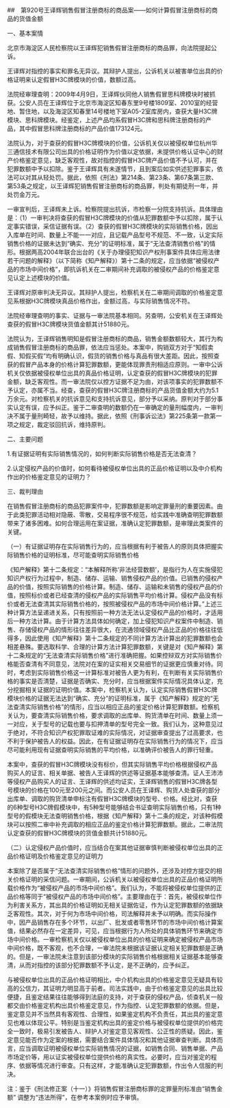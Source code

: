 ##　第920号王译辉销售假冒注册商标的商品案——如何计算假冒注册商标的商品的货值金额　

一、基本案情

北京市海淀区人民检察院以王译辉犯销售假冒注册商标的商品罪，向法院提起公诉。

王译辉对指控的事实和罪名无异议。其辩护人提出，公诉机关以被害单位出具的价格证明来认定假冒H3C牌模块的价值，数额过高。

法院经审理查明：2009年4月9日，王译辉伙同他人销售假冒思科牌模块时被抓获。公安人员在王译辉位于北京市海淀区知春东里9号楼1809室、2010室的经营地、暂住地，以及海淀区知春里14号楼地下室A05-2室库房内，查获大量H3C牌模块、思科牌模块。经鉴定，上述产品均系假冒H3C牌和思科牌注册商标的产品，其中假冒思科牌注册商标的产品价值173124元。

法院认为，对于查获的假冒H3C牌模块的价值，公诉机关仅以被侵权单位杭州华三通信技术有限公司出具的价格证明作为价值以定依据，未提供价格认证中心的财产价格鉴定意见，缺乏客观性，故对指控的假冒H3C牌产品价值不予认可，并在犯罪数额中予以扣除。鉴于王译辉具有未遂情节，且到案后如实供述犯罪事实，依法可以对其从轻处罚。据此，依照《刑法》第214条、第23条、第67条第三款、第53条之规定，以王译辉犯销售假冒注册商标的商品罪，判处有期徒刑一年，并处罚金万元。

一审宣判后，王译辉未上诉。检察院提出抗诉，市检察一分院支持抗诉。具体理由是：（1）一审判决将查获的假冒H3C牌模块的价值从犯罪数额中予以扣除，属于认定事实错误，采信证据有误。（2）查获的假冒H3C牌模块的实际销售价格，因出入库单在时间、数量上不能一一对应，且记载产品型号不规范、不一致，认定实际销售价格的证据未达到“确实、充分”的证明标准，属于“无法查清销售价格”的情形。根据两高2004年联合出台的《关于办理侵犯知识产权刑事案件具体应用法律若干问题的解释》（以下简称《知产解释》）第十二条的规定，应当依据“被侵权产品的市场中间价格”，即抗诉机关在二审期间补充调取的被侵权产品的价格鉴定意见认定上述模块的价值。

王译辉对原审判决无异议。其辩护人提出，检察机关在二审期间调取的价格鉴定意见系根据H3C牌模块真品价格作出，金额过高，与实际销售情况不符。

法院经审理查明的事实、证据与一审法院基本相同。另查明，公安机关在王译辉处查获的假冒H3C牌模块货值金额其计51880元。

法院认为，王译辉销售明知是假冒注册商标的商品，销售金额数额较大，其行为构成销售假冒注册商标的商品罪，依法应当惩处。本案中，购销双方对于“知假卖假、知假买假”均有明确认识，假货的销售价格与真品有很大差距。因此，按照查获的假冒产品本身的价格计算犯罪数额，更能体现罪责刑相适应原则。一审中公诉机关仅依据被侵权单位出具的真品价格证明，认定查获的假冒H3C牌模块的犯罪金额，缺乏客观性。而一审法院仅以控方证据不足为由，对该项事实的犯罪数额不予认定，亦属不当。经查，查获的假冒H3C牌注册商标的产品货值金额大约为5.1万余元。对检察机关的抗诉意见和支持抗诉意见，部分予以采纳。原判对于部分事实认定有误，应予纠正。鉴于二审查明的数额仍在一审确定的量刑幅度内，一审判决不属于量刑畸轻，故予以维持。据此，依照《刑事诉讼法》第225条第一款第一项之规定，裁定驳回抗诉，维持原判。

二、主要问题

1.有证据证明有实际销售情况的，如何判断实际销售价格是否无法查清？

2.认定侵权产品的价值时，如何看待被侵权单位出具的正品价格证明以及中介机构作出的价格鉴定意见的证明力？

三、裁判理由

在销售假冒注册商标的商品犯罪案件中，犯罪数额是影响定罪量刑的重要因素。由于此类犯罪活动相对隐蔽、零散，交易程序很不规范，给实践中准确查明犯罪数额带来了诸多困难。如何合理运用在案证据，准确认定犯罪数额，是审理此类案件的关键。

（一）有证据证明存在实际销售行为的，应当根据有利于被告人的原则具体把握实际销售价格的证明标准，尽可能查明实际销售价格

《知产解释》第十二条规定：“本解释所称‘非法经营数额’，是指行为人在实施侵犯知识产权行为过程中，制造、储存、运输、销售侵权产品的价值。已销售的侵权产品的价值，按照实际销售的价格计算。制造、储存、运输和未销售的侵权产品的价值，按照标价或者已经查清的侵权产品的实际销售平均价格计算。侵权产品没有标价或者无法查清其实际销售价格的，按照被侵权产品的市场中间价格计算。”上述三种计算方法呈递进关系，只有按照前一种方法无法认定侵权产品的价格时，才适用后一种方法计算。由于计算方法具体如何确定，加上侵犯知识产权案件中制造、销售、存储侵权产品的情形往往差异很大，在流通领域侵权产品比正品的价格往往低得多，因此使用《知产解释》第十二条规定的不同计算方法计算出的犯罪数额也会相差悬殊。要选取科学、合理的计算方法计算犯罪数额，关键是对《知产解释》第十二条规定的“无法查清实际销售价格”进行准确把握。如果控辩双方对实际销售价格能否查清有不同意见，法院对在案的证实相关交易细节的证据更应慎重对待。同时，考虑到实际销售价格这一计算标准对被告人更为有利，在判断有关实际销售价格的事实是否清楚，证据是否确实、充分时，应当根据案件实际情况具体认定，充分挖掘相关证据的证明价值。本案中，检察机关认为，认定实际销售假冒H3C牌模块价格的证据无法达到“确实、充分”的证明标准，属于《知产解释》规定的“无法查清实际销售价格”的情形，应当以相应正品的鉴定价格计算犯罪数额。检察机关认为，要查清实际销售价格，要求调取的出库单、购货清单在时间、数量上须一一对应，关于型号的记载也要与扣押清单的型号完全一致。我们认为，这种意见过于绝对，不符合知识产权犯罪取证难的实际情况，对证据审查提出了过高要求，也不利于保护被告人的权益。因此，在有证据证明存在实际销售行为的情况下，应当尽可能利用现有证据查明实际销售的平均价格，以准确评价被告人的罪行轻重。

本案中，查获的假冒H3C牌模块没有标价，但其实际销售平均价格根据侵权产品购买人的证言、相关单据、被告人王译辉的供述等证据基本能够查清。证人王沛沛等侵权产品购买人的证言、王译辉的供述均证实，王译辉销售的假冒H3C牌各型号模块的价格在100元至200元之间。而公安人员在王译辉、购货人处查获的部分出库单、调取的购货清单申标注有假冒H3C牌模块的型号、价格。经比对，查获的6种型号H3C牌假模块中，有5种型号能够结合书证查明实际销售价格，只有1种型号的假模块无法查明销售价格，根据《知产解释》第十二条的规定，对该种假模块可以按照二审中补充调取的相应正品的鉴定价格计算犯罪数额。据此，二审法院认定查获的假冒H3C牌模块的货值金额共计51880元。

（二）认定侵权产品价值时，应当结合在案其他证据审慎判断被侵权单位出具的正品价格证明及价格鉴定意见的证明力

本案除了是否属于“无法查清实际销售价格”情形的问题外，还涉及对控方提交的相关价格证明的采信问题。一审期间，公诉机关以被侵权单位出具的正品价格证明所载价格作为“被侵权产品的市场中间价格”。我们认为，不能将被侵权单位提供的正品价格等同于“被侵权产品的市场中间价格”。主要理由在于：首先，被侵权单位作为利害关系方，其出具的价格证明如无相关证据佐证，作为认定犯罪数额的依据缺乏客观性。其次，对于何为市场中间价格，司法解释并未予以明确。而实际操作中，因产品销售存在多个环节，以出厂、批发或者零售环节的市场中间价格计算案值，结果必然存在一定差异，可见，应当根据行为人所处的具体销售环节来确定市场中间价格。一审检察机关仅以被侵权单位出具的价格证明来确定被侵权产品市场中间价格，既不客观，也不合理，一审法院未根据该证据认定相关犯罪数额是正确的。但是，一审法院未注意到该部分模块的实际销售价格根据相关证据基本能够查清，从而对指控的该部分犯罪数额不予认定，是不正确的，应予纠正。

与被侵权单位出具的正品价格证明相比，中介机构出具的价格鉴定意见无疑具有较高的公信力，其证明力明显高于前者。司法实践中，由于价格鉴定意见的出具比较便捷，且鉴定结果往往能够得到法庭的支持，对于查获的侵权产品，侦查机关一般都交由价格鉴定机构出具价格鉴定意见，作为指控、认定犯罪数额的依据。但是，鉴定意见并不当然具有客观性、合理性，如果鉴定机构不负责任，其出具的鉴定意见也难以体现公平。特别是当鉴定机构出具的鉴定价格与被侵权单位提供的价格完全一致时，极易引发被告人、辩护人对鉴定意见客观性、公正性的质疑。因此，鉴定意见能否作为定案的根据，需要结合案件具体情况和其他证据审查判断。具体而言，应当调取证明被侵权单位实际销售情况的证据，如销售合同、销售单据、产品市场定价等，用以证实被侵权单位提供价格的真实性。必要时，应当对鉴定的程序、依据等情况进行审查。只有这样，才能准确认定犯罪数额，作出令人信服的判决。

注：鉴于《刑法修正案（十一）》将销售假冒注册商标罪的定罪量刑标准由“销售金额” 调整为“违法所得”，在参考本案例时应予审慎。